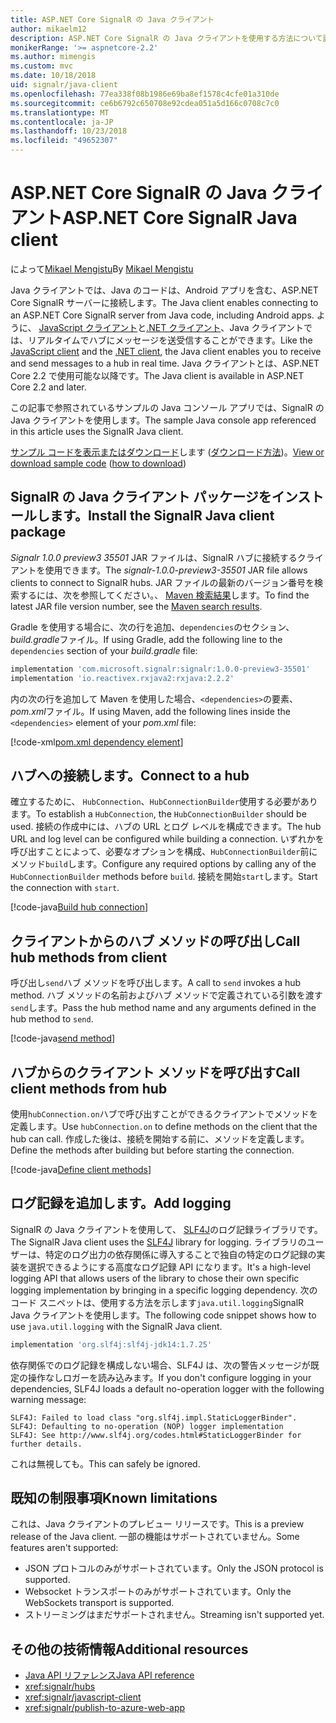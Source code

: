 ```yaml
---
title: ASP.NET Core SignalR の Java クライアント
author: mikaelm12
description: ASP.NET Core SignalR の Java クライアントを使用する方法について説明します。
monikerRange: '>= aspnetcore-2.2'
ms.author: mimengis
ms.custom: mvc
ms.date: 10/18/2018
uid: signalr/java-client
ms.openlocfilehash: 77ea338f08b1986e69ba8ef1578c4cfe01a310de
ms.sourcegitcommit: ce6b6792c650708e92cdea051a5d166c0708c7c0
ms.translationtype: MT
ms.contentlocale: ja-JP
ms.lasthandoff: 10/23/2018
ms.locfileid: "49652307"
---
```

# <a name="aspnet-core-signalr-java-client"></a><span data-ttu-id="6b076-103">ASP.NET Core SignalR の Java クライアント</span><span class="sxs-lookup"><span data-stu-id="6b076-103">ASP.NET Core SignalR Java client</span></span>

<span data-ttu-id="6b076-104">によって[Mikael Mengistu](https://twitter.com/MikaelM_12)</span><span class="sxs-lookup"><span data-stu-id="6b076-104">By [Mikael Mengistu](https://twitter.com/MikaelM_12)</span></span>

<span data-ttu-id="6b076-105">Java クライアントでは、Java のコードは、Android アプリを含む、ASP.NET Core SignalR サーバーに接続します。</span><span class="sxs-lookup"><span data-stu-id="6b076-105">The Java client enables connecting to an ASP.NET Core SignalR server from Java code, including Android apps.</span></span> <span data-ttu-id="6b076-106">ように、 [JavaScript クライアント](xref:signalr/javascript-client)と[.NET クライアント](xref:signalr/dotnet-client)、Java クライアントでは、リアルタイムでハブにメッセージを送受信することができます。</span><span class="sxs-lookup"><span data-stu-id="6b076-106">Like the [JavaScript client](xref:signalr/javascript-client) and the [.NET client](xref:signalr/dotnet-client), the Java client enables you to receive and send messages to a hub in real time.</span></span> <span data-ttu-id="6b076-107">Java クライアントとは、ASP.NET Core 2.2 で使用可能な以降です。</span><span class="sxs-lookup"><span data-stu-id="6b076-107">The Java client is available in ASP.NET Core 2.2 and later.</span></span>

<span data-ttu-id="6b076-108">この記事で参照されているサンプルの Java コンソール アプリでは、SignalR の Java クライアントを使用します。</span><span class="sxs-lookup"><span data-stu-id="6b076-108">The sample Java console app referenced in this article uses the SignalR Java client.</span></span>

<span data-ttu-id="6b076-109">[サンプル コードを表示またはダウンロード](https://github.com/aspnet/Docs/tree/master/aspnetcore/signalr/java-client/sample)します ([ダウンロード方法](xref:tutorials/index#how-to-download-a-sample))。</span><span class="sxs-lookup"><span data-stu-id="6b076-109">[View or download sample code](https://github.com/aspnet/Docs/tree/master/aspnetcore/signalr/java-client/sample) ([how to download](xref:tutorials/index#how-to-download-a-sample))</span></span>

## <a name="install-the-signalr-java-client-package"></a><span data-ttu-id="6b076-110">SignalR の Java クライアント パッケージをインストールします。</span><span class="sxs-lookup"><span data-stu-id="6b076-110">Install the SignalR Java client package</span></span>

<span data-ttu-id="6b076-111">*Signalr 1.0.0 preview3 35501* JAR ファイルは、SignalR ハブに接続するクライアントを使用できます。</span><span class="sxs-lookup"><span data-stu-id="6b076-111">The *signalr-1.0.0-preview3-35501* JAR file allows clients to connect to SignalR hubs.</span></span> <span data-ttu-id="6b076-112">JAR ファイルの最新のバージョン番号を検索するには、次を参照してください。、 [Maven 検索結果](https://search.maven.org/search?q=g:com.microsoft.signalr%20AND%20a:signalr)します。</span><span class="sxs-lookup"><span data-stu-id="6b076-112">To find the latest JAR file version number, see the [Maven search results](https://search.maven.org/search?q=g:com.microsoft.signalr%20AND%20a:signalr).</span></span>

<span data-ttu-id="6b076-113">Gradle を使用する場合に、次の行を追加、`dependencies`のセクション、 *build.gradle*ファイル。</span><span class="sxs-lookup"><span data-stu-id="6b076-113">If using Gradle, add the following line to the `dependencies` section of your *build.gradle* file:</span></span>

```gradle
implementation 'com.microsoft.signalr:signalr:1.0.0-preview3-35501'
implementation 'io.reactivex.rxjava2:rxjava:2.2.2'
```

<span data-ttu-id="6b076-114">内の次の行を追加して Maven を使用した場合、`<dependencies>`の要素、 *pom.xml*ファイル。</span><span class="sxs-lookup"><span data-stu-id="6b076-114">If using Maven, add the following lines inside the `<dependencies>` element of your *pom.xml* file:</span></span>

[!code-xml[pom.xml dependency element](java-client/sample/pom.xml?name=snippet_dependencyElement)]

## <a name="connect-to-a-hub"></a><span data-ttu-id="6b076-115">ハブへの接続します。</span><span class="sxs-lookup"><span data-stu-id="6b076-115">Connect to a hub</span></span>

<span data-ttu-id="6b076-116">確立するために、 `HubConnection`、`HubConnectionBuilder`使用する必要があります。</span><span class="sxs-lookup"><span data-stu-id="6b076-116">To establish a `HubConnection`, the `HubConnectionBuilder` should be used.</span></span> <span data-ttu-id="6b076-117">接続の作成中には、ハブの URL とログ レベルを構成できます。</span><span class="sxs-lookup"><span data-stu-id="6b076-117">The hub URL and log level can be configured while building a connection.</span></span> <span data-ttu-id="6b076-118">いずれかを呼び出すことによって、必要なオプションを構成、`HubConnectionBuilder`前にメソッド`build`します。</span><span class="sxs-lookup"><span data-stu-id="6b076-118">Configure any required options by calling any of the `HubConnectionBuilder` methods before `build`.</span></span> <span data-ttu-id="6b076-119">接続を開始`start`します。</span><span class="sxs-lookup"><span data-stu-id="6b076-119">Start the connection with `start`.</span></span>

[!code-java[Build hub connection](java-client/sample/src/main/java/Chat.java?range=16-17)]

## <a name="call-hub-methods-from-client"></a><span data-ttu-id="6b076-120">クライアントからのハブ メソッドの呼び出し</span><span class="sxs-lookup"><span data-stu-id="6b076-120">Call hub methods from client</span></span>

<span data-ttu-id="6b076-121">呼び出し`send`ハブ メソッドを呼び出します。</span><span class="sxs-lookup"><span data-stu-id="6b076-121">A call to `send` invokes a hub method.</span></span> <span data-ttu-id="6b076-122">ハブ メソッドの名前およびハブ メソッドで定義されている引数を渡す`send`します。</span><span class="sxs-lookup"><span data-stu-id="6b076-122">Pass the hub method name and any arguments defined in the hub method to `send`.</span></span>

[!code-java[send method](java-client/sample/src/main/java/Chat.java?range=28)]

## <a name="call-client-methods-from-hub"></a><span data-ttu-id="6b076-123">ハブからのクライアント メソッドを呼び出す</span><span class="sxs-lookup"><span data-stu-id="6b076-123">Call client methods from hub</span></span>

<span data-ttu-id="6b076-124">使用`hubConnection.on`ハブで呼び出すことができるクライアントでメソッドを定義します。</span><span class="sxs-lookup"><span data-stu-id="6b076-124">Use `hubConnection.on` to define methods on the client that the hub can call.</span></span> <span data-ttu-id="6b076-125">作成した後は、接続を開始する前に、メソッドを定義します。</span><span class="sxs-lookup"><span data-stu-id="6b076-125">Define the methods after building but before starting the connection.</span></span>

[!code-java[Define client methods](java-client/sample/src/main/java/Chat.java?range=19-21)]

## <a name="add-logging"></a><span data-ttu-id="6b076-126">ログ記録を追加します。</span><span class="sxs-lookup"><span data-stu-id="6b076-126">Add logging</span></span>

<span data-ttu-id="6b076-127">SignalR の Java クライアントを使用して、 [SLF4J](https://www.slf4j.org/)のログ記録ライブラリです。</span><span class="sxs-lookup"><span data-stu-id="6b076-127">The SignalR Java client uses the [SLF4J](https://www.slf4j.org/) library for logging.</span></span> <span data-ttu-id="6b076-128">ライブラリのユーザーは、特定のログ出力の依存関係に導入することで独自の特定のログ記録の実装を選択できるようにする高度なログ記録 API になります。</span><span class="sxs-lookup"><span data-stu-id="6b076-128">It's a high-level logging API that allows users of the library to chose their own specific logging implementation by bringing in a specific logging dependency.</span></span> <span data-ttu-id="6b076-129">次のコード スニペットは、使用する方法を示します`java.util.logging`SignalR Java クライアントを使用します。</span><span class="sxs-lookup"><span data-stu-id="6b076-129">The following code snippet shows how to use `java.util.logging` with the SignalR Java client.</span></span>

```gradle
implementation 'org.slf4j:slf4j-jdk14:1.7.25'
```

<span data-ttu-id="6b076-130">依存関係でのログ記録を構成しない場合、SLF4J は、次の警告メッセージが既定の操作なしロガーを読み込みます。</span><span class="sxs-lookup"><span data-stu-id="6b076-130">If you don't configure logging in your dependencies, SLF4J loads a default no-operation logger with the following warning message:</span></span>

```
SLF4J: Failed to load class "org.slf4j.impl.StaticLoggerBinder".
SLF4J: Defaulting to no-operation (NOP) logger implementation
SLF4J: See http://www.slf4j.org/codes.html#StaticLoggerBinder for further details.
```

<span data-ttu-id="6b076-131">これは無視しても。</span><span class="sxs-lookup"><span data-stu-id="6b076-131">This can safely be ignored.</span></span>

## <a name="known-limitations"></a><span data-ttu-id="6b076-132">既知の制限事項</span><span class="sxs-lookup"><span data-stu-id="6b076-132">Known limitations</span></span>

<span data-ttu-id="6b076-133">これは、Java クライアントのプレビュー リリースです。</span><span class="sxs-lookup"><span data-stu-id="6b076-133">This is a preview release of the Java client.</span></span> <span data-ttu-id="6b076-134">一部の機能はサポートされていません。</span><span class="sxs-lookup"><span data-stu-id="6b076-134">Some features aren't supported:</span></span>

* <span data-ttu-id="6b076-135">JSON プロトコルのみがサポートされています。</span><span class="sxs-lookup"><span data-stu-id="6b076-135">Only the JSON protocol is supported.</span></span>
* <span data-ttu-id="6b076-136">Websocket トランスポートのみがサポートされています。</span><span class="sxs-lookup"><span data-stu-id="6b076-136">Only the WebSockets transport is supported.</span></span>
* <span data-ttu-id="6b076-137">ストリーミングはまだサポートされません。</span><span class="sxs-lookup"><span data-stu-id="6b076-137">Streaming isn't supported yet.</span></span>

## <a name="additional-resources"></a><span data-ttu-id="6b076-138">その他の技術情報</span><span class="sxs-lookup"><span data-stu-id="6b076-138">Additional resources</span></span>

* [<span data-ttu-id="6b076-139">Java API リファレンス</span><span class="sxs-lookup"><span data-stu-id="6b076-139">Java API reference</span></span>](/java/api/com.microsoft.aspnet.signalr?view=aspnet-signalr-java)
* <xref:signalr/hubs>
* <xref:signalr/javascript-client>
* <xref:signalr/publish-to-azure-web-app>
